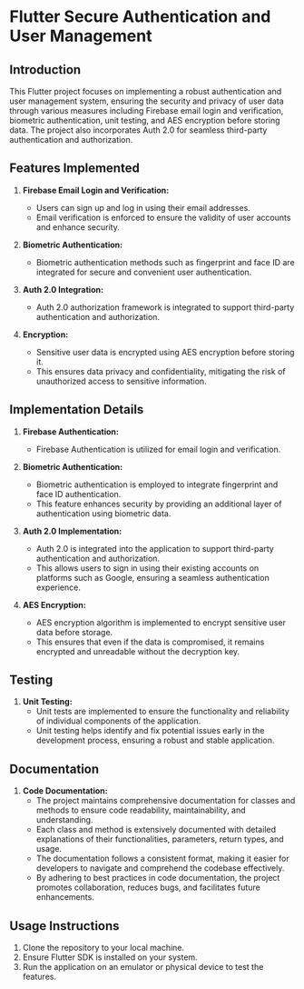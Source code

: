 # Flutter Secure Authentication and User Management

## Introduction

This Flutter project focuses on implementing a robust authentication and user management system,
ensuring the security and privacy of user data through various measures including Firebase email
login and verification,
biometric authentication, unit testing, and AES encryption before storing data.
The project also incorporates Auth 2.0 for seamless third-party authentication and authorization.

## Features Implemented

1. **Firebase Email Login and Verification:**
    - Users can sign up and log in using their email addresses.
    - Email verification is enforced to ensure the validity of user accounts and enhance security.

2. **Biometric Authentication:**
    - Biometric authentication methods such as fingerprint and face ID are integrated for secure and
      convenient user authentication.

3. **Auth 2.0 Integration:**
    - Auth 2.0 authorization framework is integrated to support third-party authentication and
      authorization.

4. **Encryption:**
    - Sensitive user data is encrypted using AES encryption before storing it.
    - This ensures data privacy and confidentiality, mitigating the risk of unauthorized access to
      sensitive information.

## Implementation Details

1. **Firebase Authentication:**
    - Firebase Authentication is utilized for email login and verification.

2. **Biometric Authentication:**
    - Biometric authentication is employed to integrate fingerprint and face ID
      authentication.
    - This feature enhances security by providing an additional layer of authentication using
      biometric data.

3. **Auth 2.0 Implementation:**
    - Auth 2.0 is integrated into the application to support third-party authentication and
      authorization.
    - This allows users to sign in using their existing accounts on platforms such as Google,
      ensuring a seamless authentication experience.

4. **AES Encryption:**
    - AES encryption algorithm is implemented to encrypt sensitive user data before storage.
    - This ensures that even if the data is compromised, it remains encrypted and unreadable without
      the decryption key.

## Testing

1. **Unit Testing:**
    - Unit tests are implemented to ensure the functionality and reliability of individual
      components of the application.
    - Unit testing helps identify and fix potential issues early in the development process,
      ensuring a robust and stable application.

## Documentation

1. **Code Documentation:**
    - The project maintains comprehensive documentation for classes and methods to ensure code
      readability, maintainability, and understanding.
    - Each class and method is extensively documented with detailed explanations of their
      functionalities, parameters, return types, and usage.
    - The documentation follows a consistent format, making it easier for developers to navigate and
      comprehend the codebase effectively.
    - By adhering to best practices in code documentation, the project promotes collaboration,
      reduces bugs, and facilitates future enhancements.

## Usage Instructions

1. Clone the repository to your local machine.
2. Ensure Flutter SDK is installed on your system.
3. Run the application on an emulator or physical device to test the features.


